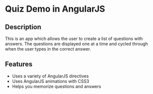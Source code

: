 # Quiz Demo in AngularJS

## Description

This is an app which allows the user to create a list of questions with answers.  The questions are displayed one at a time  and cycled through when the user types in the correct answer.

## Features 

* Uses a variety of AngularJS directives
* Uses AngularJS animations with CSS3
* Helps you memorize questions and answers
